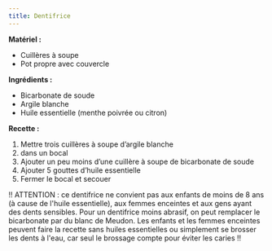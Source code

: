 ```yaml
---
title: Dentifrice
---
```


**Matériel :**

* Cuillères à soupe
* Pot propre avec couvercle

**Ingrédients :**

* Bicarbonate de soude
* Argile blanche
* Huile essentielle (menthe poivrée ou citron)

**Recette :**

1. Mettre trois cuillères à soupe d’argile blanche
2. dans un bocal
3. Ajouter un peu moins d’une cuillère à soupe de bicarbonate de soude
4. Ajouter 5 gouttes d’huile essentielle
5. Fermer le bocal et secouer

!! ATTENTION : ce dentifrice ne convient pas aux enfants de moins de 8 ans (à cause de l'huile essentielle), aux femmes enceintes et aux gens ayant des dents sensibles. Pour un dentifrice moins abrasif, on peut remplacer le bicarbonate par du blanc de Meudon. Les enfants et les femmes enceintes peuvent faire la recette sans huiles essentielles ou simplement se brosser les dents à l'eau, car seul le brossage compte pour éviter les caries !!